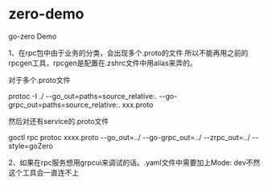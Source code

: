 # zero-demo
go-zero Demo

1、在rpc包中由于业务的分类，会出现多个.proto的文件 所以不能再用之前的rpcgen工具，rpcgen是配置在.zshrc文件中用alias来弄的。

对于多个.proto文件

protoc -I ./ --go_out=paths=source_relative:. --go-grpc_out=paths=source_relative:. xxx.proto

然后对还有service的.proto文件 

goctl rpc protoc xxxx.proto --go_out=../ --go-grpc_out=../  --zrpc_out=../ --style=goZero

2、如果在rpc服务想用grpcui来调试的话。.yaml文件中需要加上Mode: dev不然这个工具会一直连不上
